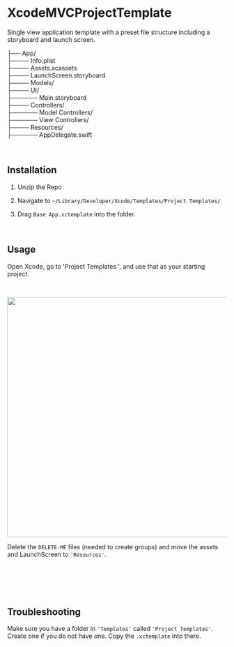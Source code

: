 # XcodeMVCProjectTemplate
Single view application template with a preset file structure including a storyboard and launch screen.

├── App/<br>
├──── Info.plist<br>
├──── Assets.xcassets<br>
├──── LaunchScreen.storyboard<br>
├──── Models/<br>
├──── UI/<br>
├────── Main.storyboard<br>
├──── Controllers/<br>
├────── Model Controllers/<br>
├────── View Controllers/<br>
├──── Resources/<br>
├────── AppDelegate.swift<br>



<br>

## Installation

1. Unzip the Repo

2. Navigate to ` ~/Library/Developer/Xcode/Templates/Project Templates/ ` 

3. Drag `Base App.xctemplate` into the folder.

<br>

## Usage

Open Xcode, go to 'Project Templates ', and use that as your starting project.

<br/><p align="center"><img width="550" src="https://user-images.githubusercontent.com/28428200/45191970-1d3d4200-b203-11e8-860e-1746982bf03c.png"/></p>

Delete the `DELETE-ME` files (needed to create groups) and move the assets and LaunchScreen to `'Resources'`.

<br><br><br><br>

## Troubleshooting

Make sure you have a folder in `'Templates'` called `'Project Templates'`. Create one if you do not have one. Copy the `.xctemplate` into there.
